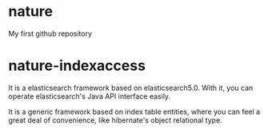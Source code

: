 # nature
My first github repository

# nature-indexaccess
It is a elasticsearch framework based on elasticsearch5.0. With it, you can operate elasticsearch's Java API interface easily. 

It is a generic framework based on index table entities, where you can feel a great deal of convenience, like hibernate's object relational type.